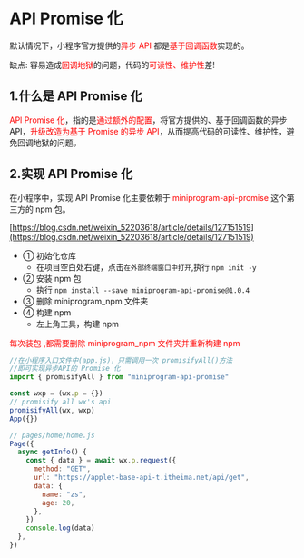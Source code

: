 # API Promise 化

默认情况下，小程序官方提供的<span style="color: red">异步 API</span> 都是<span style="color: red">基于回调函数</span>实现的。

缺点: 容易造成<span style="color: red">回调地狱</span>的问题，代码的<span style="color: red">可读性、维护性</span>差!

## 1.什么是 API Promise 化

<span style="color: red">APl Promise 化</span>，指的是<span style="color: red">通过额外的配置</span>，将官方提供的、基于回调函数的异步 API，<span style="color: red">升级改造为基于 Promise 的异步 API</span>，从而提高代码的可读性、维护性，避免回调地狱的问题。

## 2.实现 API Promise 化

在小程序中，实现 APl Promise 化主要依赖于 <span style="color: red">miniprogram-api-promise</span> 这个第三方的 npm 包。

[https://blog.csdn.net/weixin_52203618/article/details/127151519](https://blog.csdn.net/weixin_52203618/article/details/127151519)

- ① 初始化仓库
  - 在项目空白处右键，点击`在外部终端窗口中打开`,执行 `npm init -y`
- ② 安装 npm 包
  - 执行 `npm install --save miniprogram-api-promise@1.0.4`
- ③ 删除 miniprogram_npm 文件夹
- ④ 构建 npm
  - 左上角工具，构建 npm

<span style="color: red">每次装包 ,都需要删除 miniprogram_npm 文件夹并重新构建 npm</span>

```js
//在小程序入口文件中(app.js)，只需调用一次 promisifyAll()方法
//即可实现异步API的 Promise 化
import { promisifyAll } from "miniprogram-api-promise"

const wxp = (wx.p = {})
// promisify all wx's api
promisifyAll(wx, wxp)
App({})
```

```js
// pages/home/home.js
Page({
  async getInfo() {
    const { data } = await wx.p.request({
      method: "GET",
      url: "https://applet-base-api-t.itheima.net/api/get",
      data: {
        name: "zs",
        age: 20,
      },
    })
    console.log(data)
  },
})
```
